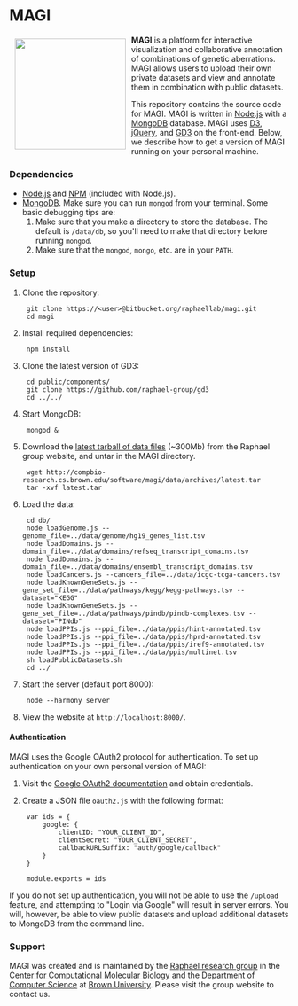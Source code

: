 # MAGI

<a href="http://magi.cs.brown.edu"><img src="http://magi.cs.brown.edu/img/magiTitle.svg" width="200px" align="left" hspace="10" vspace="6"></a>

**MAGI** is a platform for interactive visualization and collaborative annotation of combinations of genetic aberrations. MAGI allows users to upload their own private datasets and view and annotate them in combination with public datasets.

This repository contains the source code for MAGI. MAGI is written in [Node.js](http://nodejs.org/) with a [MongoDB](http://docs.mongodb.org/manual/tutorial/install-mongodb-on-os-x/) database. MAGI uses [D3](http://d3js.org/), [jQuery](http://jquery.com/), and [GD3](github.com/raphael-group/gd3) on the front-end. Below, we describe how to get a version of MAGI running on your personal machine.

### Dependencies ###

* [Node.js](http://nodejs.org/) and [NPM](https://www.npmjs.org/) (included with Node.js).
* [MongoDB](http://docs.mongodb.org/manual/tutorial/install-mongodb-on-os-x/). Make sure you can run `mongod` from your terminal. Some basic debugging tips are:
   1. Make sure that you make a directory to store the database. The default is `/data/db`,
      so you'll need to make that directory before running `mongod`.
   2. Make sure that the `mongod`, `mongo`, etc. are in your `PATH`.

### Setup ###

1. Clone the repository:

        git clone https://<user>@bitbucket.org/raphaellab/magi.git
        cd magi

2. Install required dependencies:

        npm install

3. Clone the latest version of GD3:

        cd public/components/
        git clone https://github.com/raphael-group/gd3
        cd ../../

4. Start MongoDB:

        mongod &

5. Download the [latest tarball of data files](http://compbio-research.cs.brown.edu/software/magi/data/archives/latest.tar) (~300Mb) from the Raphael group website, and untar in the MAGI directory.

        wget http://compbio-research.cs.brown.edu/software/magi/data/archives/latest.tar
        tar -xvf latest.tar

6. Load the data:

        cd db/
        node loadGenome.js --genome_file=../data/genome/hg19_genes_list.tsv
        node loadDomains.js --domain_file=../data/domains/refseq_transcript_domains.tsv
        node loadDomains.js --domain_file=../data/domains/ensembl_transcript_domains.tsv
        node loadCancers.js --cancers_file=../data/icgc-tcga-cancers.tsv
        node loadKnownGeneSets.js --gene_set_file=../data/pathways/kegg/kegg-pathways.tsv --dataset="KEGG"
        node loadKnownGeneSets.js --gene_set_file=../data/pathways/pindb/pindb-complexes.tsv --dataset="PINdb"
        node loadPPIs.js --ppi_file=../data/ppis/hint-annotated.tsv
        node loadPPIs.js --ppi_file=../data/ppis/hprd-annotated.tsv 
        node loadPPIs.js --ppi_file=../data/ppis/iref9-annotated.tsv
        node loadPPIs.js --ppi_file=../data/ppis/multinet.tsv
        sh loadPublicDatasets.sh
        cd ../

7. Start the server (default port 8000):

        node --harmony server

8. View the website at `http://localhost:8000/`.

#### Authentication ####

MAGI uses the Google OAuth2 protocol for authentication. To set up authentication on your own personal version of MAGI:

1. Visit the [Google OAuth2 documentation](https://developers.google.com/accounts/docs/OAuth2) and obtain credentials.
2. Create a JSON file `oauth2.js` with the following format:

        var ids = {
        	google: {
        		clientID: "YOUR_CLIENT_ID",
        		clientSecret: "YOUR_CLIENT_SECRET",
        		callbackURLSuffix: "auth/google/callback"
        	}
        }

        module.exports = ids

If you do not set up authentication, you will not be able to use the `/upload` feature, and attempting to "Login via Google" will result in server errors. You will, however, be able to view public datasets and upload additional datasets to MongoDB from the command line.

### Support ###

MAGI was created and is maintained by the [Raphael research group](http://compbio.cs.brown.edu) in the [Center for Computational Molecular Biology](http://brown.edu/ccmb) and the [Department of Computer Science](http://cs.brown.edu) at [Brown University](http://brown.edu). Please visit the group website to contact us.
